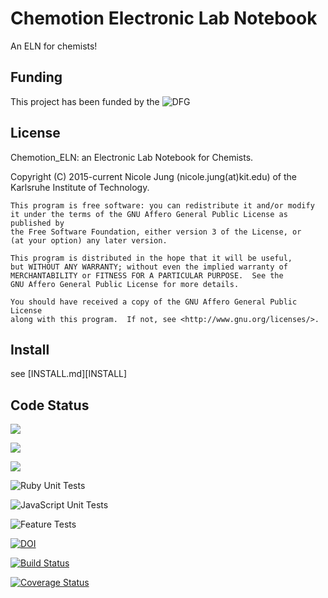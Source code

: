 # Chemotion Electronic Lab Notebook

An ELN for chemists!

## Funding

This project has been funded by the  ![DFG](http://www.dfg.de/includes/images/dfg_logo.gif)


## License

Chemotion_ELN: an Electronic Lab Notebook for Chemists.

Copyright (C) 2015-current  Nicole Jung (nicole.jung(at)kit.edu) of the Karlsruhe Institute of Technology.

    This program is free software: you can redistribute it and/or modify
    it under the terms of the GNU Affero General Public License as published by
    the Free Software Foundation, either version 3 of the License, or
    (at your option) any later version.

    This program is distributed in the hope that it will be useful,
    but WITHOUT ANY WARRANTY; without even the implied warranty of
    MERCHANTABILITY or FITNESS FOR A PARTICULAR PURPOSE.  See the
    GNU Affero General Public License for more details.

    You should have received a copy of the GNU Affero General Public License
    along with this program.  If not, see <http://www.gnu.org/licenses/>.



## Install

see [INSTALL.md][INSTALL]


## Code Status
![](https://github.com/ComPlat/chemotion_ELN/workflows/testrb.yml/badge.svg?branch=github-actions)

![](https://github.com/ComPlat/chemotion_ELN/workflows/testjs.yml/badge.svg?branch=github-actions)

![](https://github.com/ComPlat/chemotion_ELN/workflows/testacceptance.yml/badge.svg?branch=github-actions)

![Ruby Unit Tests](https://github.com/ComPlat/chemotion_ELN/workflows/testrb.yml/badge.svg?branch=github-actions)

![JavaScript Unit Tests](https://github.com/ComPlat/chemotion_ELN/workflows/testjs.yml/badge.svg?branch=github-actions)

![Feature Tests](https://github.com/ComPlat/chemotion_ELN/workflows/testacceptance.yml/badge.svg?branch=github-actions)

[![DOI](https://zenodo.org/badge/DOI/10.5281/zenodo.1054134.svg)](https://doi.org/10.5281/zenodo.1054134)

[![Build Status](https://travis-ci.org/ComPlat/chemotion_ELN.svg?branch=master)](https://travis-ci.org/ComPlat/chemotion_ELN)

[![Coverage Status](https://coveralls.io/repos/github/ComPlat/chemotion_ELN/badge.svg)](https://coveralls.io/github/ComPlat/chemotion_ELN)
